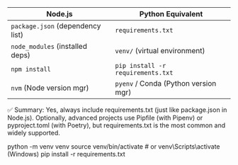 | Node.js                          | Python Equivalent                    |
| -------------------------------- | ------------------------------------ |
| `package.json` (dependency list) | `requirements.txt`                   |
| `node_modules` (installed deps)  | `venv/` (virtual environment)        |
| `npm install`                    | `pip install -r requirements.txt`    |
| `nvm` (Node version mgr)         | `pyenv` / Conda (Python version mgr) |


✅ Summary: Yes, always include requirements.txt (just like package.json in Node.js).
Optionally, advanced projects use Pipfile (with Pipenv) or pyproject.toml (with Poetry), but requirements.txt is the most common and widely supported.

python -m venv venv
source venv/bin/activate     # or venv\Scripts\activate (Windows)
pip install -r requirements.txt
